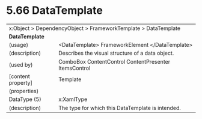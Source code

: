 <html dir="LTR" xmlns:mshelp="http://msdn.microsoft.com/mshelp" xmlns:ddue="http://ddue.schemas.microsoft.com/authoring/2003/5" xmlns:xlink="http://www.w3.org/1999/xlink" xmlns:tool="http://www.microsoft.com/tooltip">

<body>
 <input type="hidden" id="userDataCache" class="userDataStyle">
 <input type="hidden" id="hiddenScrollOffset">
 <img id="dropDownImage" style="display:none; height:0; width:0;" src="../local/drpdown.gif">
 <img id="dropDownHoverImage" style="display:none; height:0; width:0;" src="../local/drpdown_orange.gif">
 <img id="collapseImage" style="display:none; height:0; width:0;" src="../local/collapse.gif">
 <img id="expandImage" style="display:none; height:0; width:0;" src="../local/exp.gif">
 <img id="collapseAllImage" style="display:none; height:0; width:0;" src="../local/collall.gif">
 <img id="expandAllImage" style="display:none; height:0; width:0;" src="../local/expall.gif">
 <img id="copyImage" style="display:none; height:0; width:0;" src="../local/copycode.gif">
 <img id="copyHoverImage" style="display:none; height:0; width:0;" src="../local/copycodeHighlight.gif">
 <div id="header"><h1 class="heading">5.66 DataTemplate</h1></div>

 <div id="mainSection">
 <div id="mainBody">
 <div id="allHistory" class="saveHistory" onsave="saveAll()" onload="loadAll()"></div>
 <p xmlns:wsd="http://wsdev.schemas.microsoft.com/authoring/2008/2" xmlns:msxsl="urn:schemas-microsoft-com:xslt" xmlns:script="urn:script" xmlns:build="urn:build">
 </p>
 <div id="sectionSection0" class="section" name="collapseableSection">
 <content xmlns="http://ddue.schemas.microsoft.com/authoring/2003/5" xmlns:wsd="http://wsdev.schemas.microsoft.com/authoring/2008/2" xmlns:msxsl="urn:schemas-microsoft-com:xslt" xmlns:script="urn:script" xmlns:build="urn:build">
 </content>
 </div>
 <div id="sectionSection1" class="section" name="collapseableSection">
 <content xmlns="http://ddue.schemas.microsoft.com/authoring/2003/5" xmlns:wsd="http://wsdev.schemas.microsoft.com/authoring/2008/2" xmlns:msxsl="urn:schemas-microsoft-com:xslt" xmlns:script="urn:script" xmlns:build="urn:build">
 <table class="ProtocolAuthoredTable" xmlns="">
 <tr><td colspan="2">
<mshelp:link keywords="55aacd72-e114-4aa1-b774-3f7ded5e1f7d" tabindex="0">x:Object</mshelp:link> &gt; <mshelp:link keywords="c4d521a5-4c74-448c-997c-0e9e9c99e9b7" tabindex="0">DependencyObject</mshelp:link> &gt; <mshelp:link keywords="d352ca27-354b-45b4-b0f8-bd1881652ca2" tabindex="0">FrameworkTemplate</mshelp:link> &gt; <mshelp:link keywords="52038cd5-5edb-4749-bcb4-4a2d4ee8ae3e" tabindex="0">DataTemplate</mshelp:link> </td>
 </tr>
 <tr><td colspan="2">
 <b>DataTemplate</b> </td>
 </tr>
 <tr><td><div class="indent0">(usage)</div></td>
 <td>&lt;DataTemplate&gt; <mshelp:link keywords="77d2aa00-6f1c-4b4b-9b97-7292afdb6ba3" tabindex="0">FrameworkElement</mshelp:link> &lt;/DataTemplate&gt;</td>
 </tr>
 <tr><td><div class="indent0">(description)</div></td>
 <td>Describes the visual structure of a data object.</td>
 </tr>
 <tr><td><div class="indent0">(used by)</div></td>
 <td><mshelp:link keywords="8627b6d1-3ba2-41f5-b449-06bc88f8aa30" tabindex="0">ComboBox</mshelp:link> <mshelp:link keywords="59d5493b-d55c-48fd-803a-cb6e67f1e73f" tabindex="0">ContentControl</mshelp:link> <mshelp:link keywords="0c9bbcbf-e6f5-4ed9-bca9-bf2d0793354c" tabindex="0">ContentPresenter</mshelp:link> <mshelp:link keywords="4c84ea4a-2998-4569-8ddf-e344af58f49a" tabindex="0">ItemsControl</mshelp:link></td>
 </tr>
 <tr><td><div class="indent0">[content property]</div></td>
 <td><mshelp:link keywords="d352ca27-354b-45b4-b0f8-bd1881652ca2" tabindex="0">Template</mshelp:link></td>
 </tr>
 <tr><td><div class="indent0">(properties)</div></td>
 <td></td>
 </tr>
 <tr><td><div class="indent2">DataType (5)</div></td>
 <td><mshelp:link keywords="03da577d-dbda-49d9-9c12-3aa810687f31" tabindex="0">x:XamlType</mshelp:link></td>
 </tr>
 <tr><td><div class="indent4">(description)</div></td>
 <td>The type for which this DataTemplate is intended.</td>
 </tr>
</table>
 </content>
 </div>
 <!--[if gte IE 5]>
 <tool:tip element="languageFilterToolTip" avoidmouse="false"/>
 <![endif]-->
 </div>
 <a name="feedback"></a><span></span>
 </div>
</body></html>
